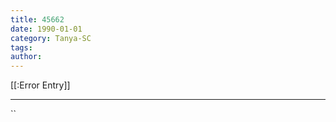 ```yaml
---
title: 45662
date: 1990-01-01
category: Tanya-SC
tags: 
author: 
---
```


[[:Error Entry]]

---



``
